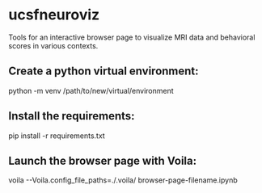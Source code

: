 # ucsfneuroviz
Tools for an interactive browser page to visualize MRI data and behavioral scores in various contexts.

## Create a python virtual environment:
python -m venv /path/to/new/virtual/environment

## Install the requirements:
pip install -r requirements.txt

## Launch the browser page with Voila:
voila --Voila.config_file_paths=./.voila/ browser-page-filename.ipynb
